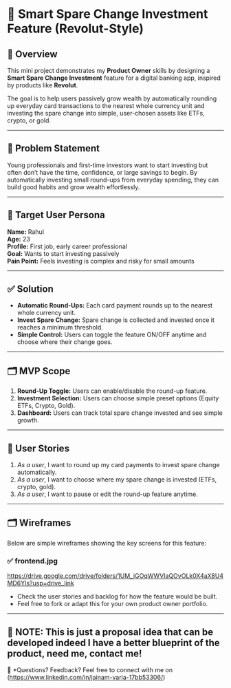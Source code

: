 # 💸 Smart Spare Change Investment Feature (Revolut-Style)

## 🚀 Overview

This mini project demonstrates my **Product Owner** skills by designing a **Smart Spare Change Investment** feature for a digital banking app, inspired by products like **Revolut**.

The goal is to help users passively grow wealth by automatically rounding up everyday card transactions to the nearest whole currency unit and investing the spare change into simple, user-chosen assets like ETFs, crypto, or gold.

---

## 📌 Problem Statement

Young professionals and first-time investors want to start investing but often don’t have the time, confidence, or large savings to begin. By automatically investing small round-ups from everyday spending, they can build good habits and grow wealth effortlessly.

---

## 🎯 Target User Persona

**Name:** Rahul  
**Age:** 23  
**Profile:** First job, early career professional  
**Goal:** Wants to start investing passively  
**Pain Point:** Feels investing is complex and risky for small amounts

---

## ✅ Solution

- **Automatic Round-Ups:** Each card payment rounds up to the nearest whole currency unit.
- **Invest Spare Change:** Spare change is collected and invested once it reaches a minimum threshold.
- **Simple Control:** Users can toggle the feature ON/OFF anytime and choose where their change goes.

---

## 🗂️ MVP Scope

1. **Round-Up Toggle:** Users can enable/disable the round-up feature.
2. **Investment Selection:** Users can choose simple preset options (Equity ETFs, Crypto, Gold).
3. **Dashboard:** Users can track total spare change invested and see simple growth.

---

## 📝 User Stories

1. *As a user*, I want to round up my card payments to invest spare change automatically.
2. *As a user*, I want to choose where my spare change is invested (ETFs, crypto, gold).
3. *As a user*, I want to pause or edit the round-up feature anytime.

---

## 🗂️ Wireframes

Below are simple wireframes showing the key screens for this feature:

### ✅ frontend.jpg 
https://drive.google.com/drive/folders/1UM_jGOqWWVIaQOvOLk0X4aX8U4MD6YIs?usp=drive_link

- Check the user stories and backlog for how the feature would be built.
- Feel free to fork or adapt this for your own product owner portfolio.

---

## 📌 NOTE: This is just a proposal idea that can be developed indeed I have a better blueprint of the product, need me, contact me!

📧 *Questions? Feedback? Feel free to connect with me on (https://www.linkedin.com/in/jainam-varia-17bb53306/)
